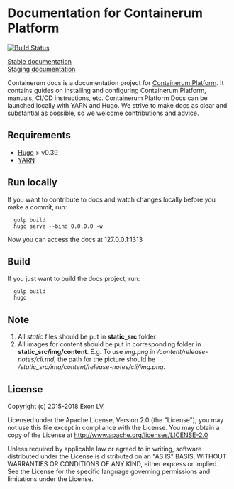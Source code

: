 # Documentation for Containerum Platform

[![Build Status](https://travis-ci.org/containerum/containerum-docs.svg?branch=master)](https://travis-ci.org/containerum/containerum-docs)

[Stable documentation](https://docs.containerum.com)  
[Staging documentation](https://dev.docs.containerum.com)

Containerum docs is a documentation project for [Containerum Platform](https://github.com/containerum/containerum). It contains  guides on installing and configuring Containerum Platform, manuals, CI/CD instructions, etc.
Containerum Platform Docs can be launched locally with YARN and Hugo. We strive to make docs as clear and substantial as possible, so we welcome contributions and advice.


## Requirements
* [Hugo](https://github.com/gohugoio/hugo) > v0.39
* [YARN](https://yarnpkg.com)


## Run locally
If you want to contribute to docs and watch changes locally before you make a commit, run:
```
  gulp build
  hugo serve --bind 0.0.0.0 -w
```
Now you can access the docs at 127.0.0.1:1313

## Build
If you just want to build the docs project, run:
```
  gulp build
  hugo
```

## Note
1. All *static* files should be put in **static_src** folder
2. All images for content should be put in corresponding folder in **static_src/img/content**.
E.g. To use *img.png* in */content/release-notes/cli.md*, the path for the picture should be */static_src/img/content/release-notes/cli/img.png*.

## License
Copyright (c) 2015-2018 Exon LV.

Licensed under the Apache License, Version 2.0 (the "License"); you may not use this file except in compliance with the License. You may obtain a copy of the License at http://www.apache.org/licenses/LICENSE-2.0

Unless required by applicable law or agreed to in writing, software distributed under the License is distributed on an "AS IS" BASIS, WITHOUT WARRANTIES OR CONDITIONS OF ANY KIND, either express or implied. See the License for the specific language governing permissions and limitations under the License.
